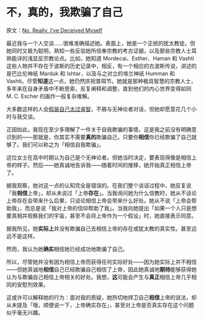 # 不，真的，我欺骗了自己

原文：[No, Really, I’ve Deceived Myself](https://www.readthesequences.com/No-Really-Ive-Deceived-Myself)

最近我与一个人交谈……很难准确描述她。表面上，她是一个正统的犹太教徒。但她同时又极为聪明，熟知一些反驳她所信奉宗教的考古证据，以及那些宗教人士耳熟能详的浅显反宗教论点。比如，她知道 Mordecai、Esther、Haman 和 Vashti 这些人物并不存在于波斯的历史记录中，相反，有一个相应的古波斯传说，讲述的是巴比伦神祇 Marduk 和 Ishtar，以及与之对立的埃兰神祇 Humman 和 Vashti。尽管**知道**这一点，她仍然庆祝普珥节。她就是那种极具智慧的宗教人士，多年来在自身矛盾中不断思索，反复阐释和调整，直到他们的内心世界变得如同 M. C. Escher 的画作一般复杂难解。

大多数这样的人会[假装自己太过睿智](https://www.readthesequences.com/Pretending-To-Be-Wise)，不屑与无神论者对话，但她却愿意花几个小时与我交谈。

正因如此，我现在至少多理解了一件关于自我欺骗的事情，这是我之前没有明确意识到的——那就是，你其实不需要**真的**欺骗自己，只要你**相信**你已经欺骗了自己就够了。我们可以称之为「相信自我欺骗」。

这位女士在高中时期认为自己是个无神论者。但她当时决定，要表现得像是相信上帝的样子。然后——她真诚地告诉我——随着时间的推移，她开始真正相信上帝了。

据我观察，她对这一点的认知完全是错误的。在我们整个谈话过程中，她反复说「我**相信**上帝」，却从未说过「上帝**存在**」。当我询问她为什么信教时，她从不谈论上帝存在会带来什么后果，只谈论相信上帝会带来什么好处。她从不说「上帝会帮助我」，而总是说「我对上帝的信仰帮助了我」。当我向她提出「如果一个人只是想要真相并观察我们的宇宙，甚至不会将上帝作为一个假设」时，她直接表示同意。

据我所见，她**实际上**并没有欺骗自己去相信上帝的存在或犹太教的真实性。甚至远远不是这样。

然而，我认为她**确实**相信她已经成功地欺骗了自己。

所以，尽管她并没有因为相信上帝而获得任何实际好处——因为她实际上并不相信——但她真诚地**相信**自己已经欺骗自己相信了上帝，因此她真诚地**期待**能够获得她认为与欺骗自己相信上帝相关的好处。我想，**这**可能会产生与**真正**相信上帝几乎相同的安慰剂效果。

这或许可以解释她的行为：面对我的质疑，她热切地捍卫自己**相信**上帝的说法，却从未提及「哦，顺便说一下，上帝确实存在」，甚至对上帝是否真实存在这个问题似乎毫无兴趣。